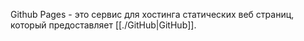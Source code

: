 Github Pages - это сервис для хостинга статических веб страниц, который предоставляет [[./GitHub|GitHub]].